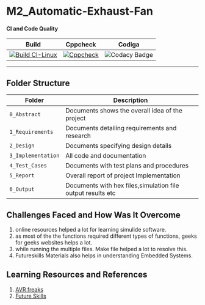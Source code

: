 # M2_Automatic-Exhaust-Fan

#### CI and Code Quality

|Build|Cppcheck|Codiga|
|:--:|:--:|:--:|
|[![Build CI-Linux](https://github.com/Suneesh-S/M2_Automatic-Exhaust-Fan/actions/workflows/compile.yml/badge.svg)](https://github.com/Suneesh-S/M2_Automatic-Exhaust-Fan/actions/workflows/compile.yml)|[![Cppcheck](https://github.com/Suneesh-S/M2_Automatic-Exhaust-Fan/actions/workflows/cppcheck.yml/badge.svg)](https://github.com/Suneesh-S/M2_Automatic-Exhaust-Fan/actions/workflows/cppcheck.yml)|![Codacy Badge](https://api.codiga.io/project/32825/status/svg)|

----
## Folder Structure
Folder             | Description
-------------------| -----------------------------------------
`0_Abstract`       | Documents shows the overall idea of the project
`1_Requirements`   | Documents detailing requirements and research
`2_Design`         | Documents specifying design details
`3_Implementation` | All code and documentation
`4_Test_Cases`     | Documents with test plans and procedures
`5_Report`     | Overall report of project Implementation
`6_Output`     | Documents with hex files,simulation file output results etc


## Challenges Faced and How Was It Overcome

1. online resources helped a lot for learning simulide software. 
2. as most of the the functions required different types of functions, geeks for geeks websites helps a lot.
3. while running the multiple files. Make file helped a lot to resolve this.
4. Futureskills Materials also helps in understanding Embedded Systems.

## Learning Resources and References
1. [AVR freaks](https://www.avrfreaks.net/)
2. [Future Skills](https://futureskillsnasscom.edcast.com/channel/stepin-fy22-23-emb-track)

